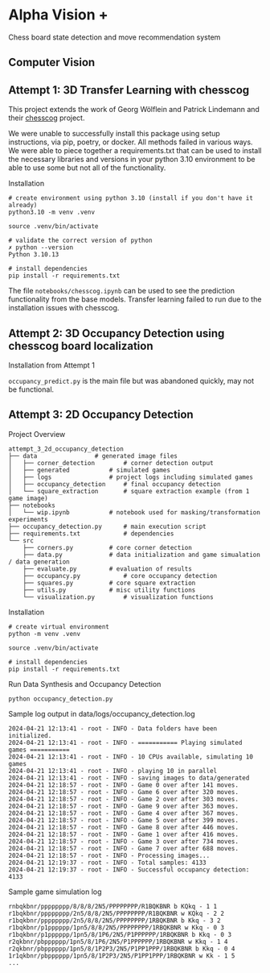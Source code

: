 Alpha Vision +
==============================

Chess board state detection and move recommendation system

Computer Vision
---------------

Attempt 1: 3D Transfer Learning with chesscog
---------------

This project extends the work of Georg Wölflein and Patrick Lindemann and their [chesscog](https://github.com/georg-wolflein/chesscog) project. 

We were unable to successfully install this package using setup instructions, via pip, poetry, or docker. All methods failed in various ways. We were able to piece together a requirements.txt that can be used to install the necessary libraries and versions in your python 3.10 environment to be able to use some but not all of the functionality.

Installation

```
# create environment using python 3.10 (install if you don't have it already)
python3.10 -m venv .venv

source .venv/bin/activate

# validate the correct version of python
✗ python --version        
Python 3.10.13

# install dependencies
pip install -r requirements.txt
```

The file `notebooks/chesscog.ipynb` can be used to see the prediction functionality from the base models. Transfer learning failed to run due to the installation issues with chesscog.

Attempt 2: 3D Occupancy Detection using chesscog board localization
---------------
Installation from Attempt 1

`occupancy_predict.py` is the main file but was abandoned quickly, may not be functional.


Attempt 3: 2D Occupancy Detection
---------------

Project Overview

```
attempt_3_2d_occupancy_detection
├── data				# generated image files
│   ├── corner_detection		# corner detection output
│   ├── generated			# simulated games
│   ├── logs				# project logs including simulated games
│   ├── occupancy_detection		# final occupancy detection
│   └── square_extraction		# square extraction example (from 1 game image)
├── notebooks
│   └── wip.ipynb			# notebook used for masking/transformation experiments
├── occupancy_detection.py		# main execution script
├── requirements.txt			# dependencies
└── src
    ├── corners.py			# core corner detection
    ├── data.py				# data initialization and game simualation / data generation
    ├── evaluate.py			# evaluation of results
    ├── occupancy.py			# core occupancy detection
    ├── squares.py			# core square extraction
    ├── utils.py			# misc utility functions
    └── visualization.py		# visualization functions
```

Installation

```
# create virtual environment
python -m venv .venv

source .venv/bin/activate

# install dependencies
pip install -r requirements.txt
```

Run Data Synthesis and Occupancy Detection

```
python occupancy_detection.py
```

Sample log output in data/logs/occupancy_detection.log

```
2024-04-21 12:13:41 - root - INFO - Data folders have been initialized.
2024-04-21 12:13:41 - root - INFO - =========== Playing simulated games ===========
2024-04-21 12:13:41 - root - INFO - 10 CPUs available, simulating 10 games
2024-04-21 12:13:41 - root - INFO - playing 10 in parallel
2024-04-21 12:13:41 - root - INFO - saving images to data/generated
2024-04-21 12:18:57 - root - INFO - Game 0 over after 141 moves.
2024-04-21 12:18:57 - root - INFO - Game 6 over after 320 moves.
2024-04-21 12:18:57 - root - INFO - Game 2 over after 303 moves.
2024-04-21 12:18:57 - root - INFO - Game 9 over after 363 moves.
2024-04-21 12:18:57 - root - INFO - Game 4 over after 367 moves.
2024-04-21 12:18:57 - root - INFO - Game 5 over after 399 moves.
2024-04-21 12:18:57 - root - INFO - Game 8 over after 446 moves.
2024-04-21 12:18:57 - root - INFO - Game 1 over after 416 moves.
2024-04-21 12:18:57 - root - INFO - Game 3 over after 734 moves.
2024-04-21 12:18:57 - root - INFO - Game 7 over after 688 moves.
2024-04-21 12:18:57 - root - INFO - Processing images...
2024-04-21 12:19:37 - root - INFO - Total samples: 4133
2024-04-21 12:19:37 - root - INFO - Successful occupancy detection: 4133
```

Sample game simulation log

```
rnbqkbnr/pppppppp/8/8/8/2N5/PPPPPPPP/R1BQKBNR b KQkq - 1 1
r1bqkbnr/pppppppp/2n5/8/8/2N5/PPPPPPPP/R1BQKBNR w KQkq - 2 2
r1bqkbnr/pppppppp/2n5/8/8/2N5/PPPPPPPP/1RBQKBNR b Kkq - 3 2
r1bqkbnr/p1pppppp/1pn5/8/8/2N5/PPPPPPPP/1RBQKBNR w Kkq - 0 3
r1bqkbnr/p1pppppp/1pn5/8/1P6/2N5/P1PPPPPP/1RBQKBNR b Kkq - 0 3
r2qkbnr/pbpppppp/1pn5/8/1P6/2N5/P1PPPPPP/1RBQKBNR w Kkq - 1 4
r2qkbnr/pbpppppp/1pn5/8/1P2P3/2N5/P1PP1PPP/1RBQKBNR b Kkq - 0 4
1r1qkbnr/pbpppppp/1pn5/8/1P2P3/2N5/P1PP1PPP/1RBQKBNR w Kk - 1 5
...
```
